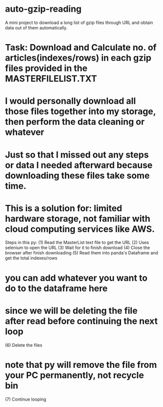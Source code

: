 # auto-gzip-reading
A mini project to download a long list of gzip files through URL and obtain data out of them automatically.

# Task: Download and Calculate no. of articles(indexes/rows) in each gzip files provided in the MASTERFILELIST.TXT

# I would personally download all those files together into my storage, then perform the data cleaning or whatever
# Just so that I missed out any steps or data I needed afterward because downloading these files take some time.
# This is a solution for: limited hardware storage, not familiar with cloud computing services like AWS.        
          
Steps in this py:
(1) Read the MasterList text file to get the URL
(2) Uses selenium to open the URL
(3) Wait for it to finish download
(4) Close the browser after finish downloading
(5) Read them into panda's Dataframe and get the total indexes/rows
  # you can add whatever you want to do to the dataframe here
  # since we will be deleting the file after read before continuing the next loop
(6) Delete the files
  # note that py will remove the file from your PC permanently, not recycle bin
(7) Continue looping
